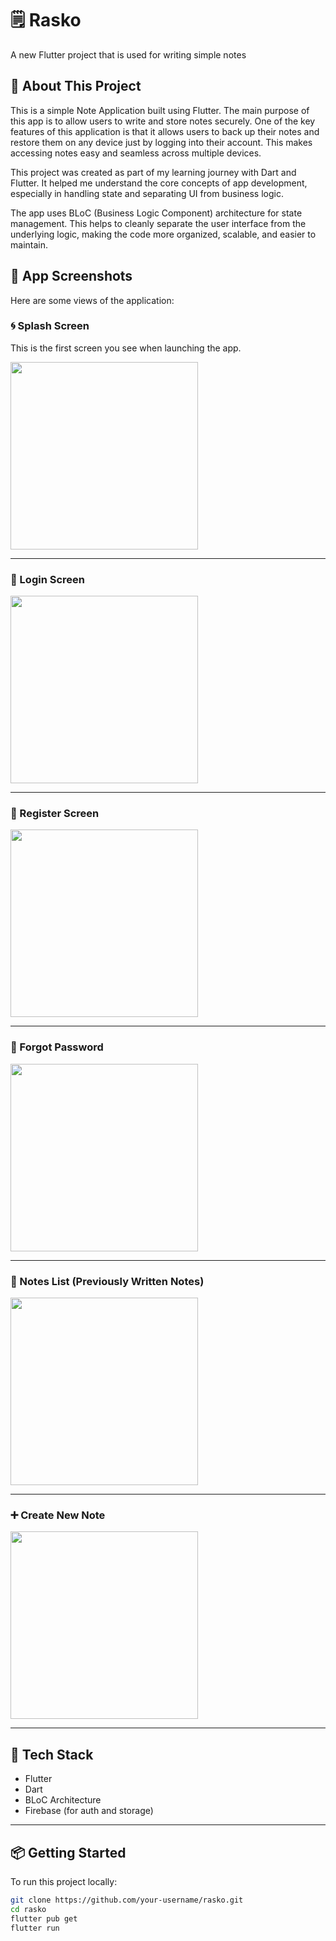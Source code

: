 # 🗒️ Rasko

A new Flutter project that is used for writing simple notes

## 🚀 About This Project

This is a simple Note Application built using Flutter. The main purpose of this app is to allow users to write and store notes securely. One of the key features of this application is that it allows users to back up their notes and restore them on any device just by logging into their account. This makes accessing notes easy and seamless across multiple devices.

This project was created as part of my learning journey with Dart and Flutter. It helped me understand the core concepts of app development, especially in handling state and separating UI from business logic.

The app uses BLoC (Business Logic Component) architecture for state management. This helps to cleanly separate the user interface from the underlying logic, making the code more organized, scalable, and easier to maintain.

## 📱 App Screenshots

Here are some views of the application:

### 🌀 Splash Screen
This is the first screen you see when launching the app.

<img src="https://github.com/user-attachments/assets/1a9e0faf-c1b5-445b-839e-9a606df2f9a5" width="300"/>

---

### 🔐 Login Screen

<img src="(https://github.com/user-attachments/assets/a0dced25-fabc-4ae4-b49a-38f6f622664a)" width="300"/>

---

### 📝 Register Screen

<img src="https://github.com/user-attachments/assets/a6e99efe-ca7b-4f61-9d7f-f366a4954f3b" width="300"/>

---

### 🔑 Forgot Password

<img src="https://github.com/user-attachments/assets/016a3aeb-23ed-4f40-bcca-4b6ec05e86c1" width="300"/>

---

### 📃 Notes List (Previously Written Notes)

<img src="https://github.com/user-attachments/assets/134bb96b-7a73-4443-b39e-89e076915936" width="300"/>

---

### ➕ Create New Note

<img src="https://github.com/user-attachments/assets/134bb96b-7a73-4443-b39e-89e076915936" width="300"/>

---

## 🧰 Tech Stack

- Flutter
- Dart
- BLoC Architecture
- Firebase (for auth and storage)

---

## 📦 Getting Started

To run this project locally:

```bash
git clone https://github.com/your-username/rasko.git
cd rasko
flutter pub get
flutter run


